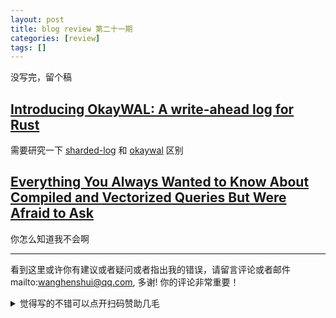 ```yaml
---
layout: post
title: blog review 第二十一期
categories: [review]
tags: []
---
```



没写完，留个稿

<!-- more -->
## [Introducing OkayWAL: A write-ahead log for Rust](https://bonsaidb.io/blog/introducing-okaywal/)

需要研究一下 [sharded-log](https://github.com/komora-io/sharded-log) 和 [okaywal](https://github.com/khonsulabs/okaywal) 区别

## [Everything You Always Wanted to Know About Compiled and Vectorized Queries But Were Afraid to Ask](https://www.vldb.org/pvldb/vol11/p2209-kersten.pdf)

你怎么知道我不会啊


---

看到这里或许你有建议或者疑问或者指出我的错误，请留言评论或者邮件mailto:wanghenshui@qq.com, 多谢!  你的评论非常重要！

<details>
<summary>觉得写的不错可以点开扫码赞助几毛</summary>
<img src="https://wanghenshui.github.io/assets/wepay.png" alt="微信转账">
</details>
